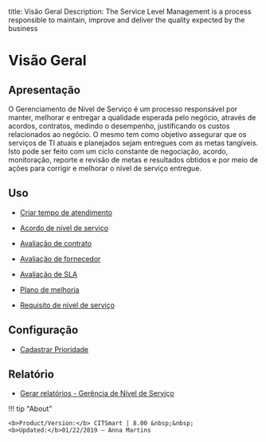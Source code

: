 title: Visão Geral
Description: The Service Level Management is a process responsible to maintain, improve and deliver the quality expected by the business
# Visão Geral

Apresentação
----------------

O Gerenciamento de Nível de Serviço é um processo responsável por manter, melhorar e entregar a qualidade esperada pelo negócio, através de acordos, contratos, medindo o desempenho, justificando os custos relacionados ao negócio. O mesmo tem como objetivo assegurar que os serviços de TI atuais e planejados sejam entregues com as metas tangíveis. Isto pode ser feito com um ciclo constante de negociação, acordo, monitoração, reporte e revisão de metas e resultados obtidos e por meio de ações para corrigir e melhorar o nível de serviço entregue.

Uso
-------

- [Criar tempo de atendimento](/pt-br/citsmart-platform-8/processes/service-level/configuration/create-time-attendance.html)

- [Acordo de nível de serviço](/pt-br/citsmart-platform-8/processes/service-level/use/service-level-agreement.html)

- [Avaliação de contrato](/pt-br/citsmart-platform-8/processes/service-level/use/contract-evaluation.html)

- [Avaliação de fornecedor](/pt-br/citsmart-platform-8/processes/service-level/use/provider-evaluation.html)

- [Avaliação de SLA](/pt-br/citsmart-platform-8/processes/service-level/use/SLA-evaluation.html)

- [Plano de melhoria](/pt-br/citsmart-platform-8/processes/service-level/use/improvement-plan.html)

- [Requisito de nível de serviço](/pt-br/citsmart-platform-8/processes/service-level/use/service-level-requirement.html)

Configuração
-----------------

- [Cadastrar Prioridade](/pt-br/citsmart-platform-8/processes/portfolio-and-catalog/configuration/register-priority.html)

Relatório
----------

- [Gerar relatórios - Gerência de Nível de Serviço](/pt-br/citsmart-platform-8/processes/service-level/configuration/reports-service-level-management.html)

!!! tip "About"

    <b>Product/Version:</b> CITSmart | 8.00 &nbsp;&nbsp;
    <b>Updated:</b>01/22/2019 – Anna Martins
